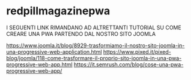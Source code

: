 # redpillmagazinepwa

I SEGUENTI LINK RIMANDANO AD ALTRETTANTI TUTORIAL SU COME CREARE UNA PWA PARTENDO DAL NOSTRO SITO JOOMLA

https://www.joomla.it/blog/8929-trasformiamo-il-nostro-sito-joomla-in-una-progressive-web-application.html
https://www.pixed.it/pixed-blog/joomla/118-come-trasformare-il-proprio-sito-joomla-in-una-pwa-progressive-web-app.html
https://it.semrush.com/blog/cose-una-pwa-progressive-web-app/
